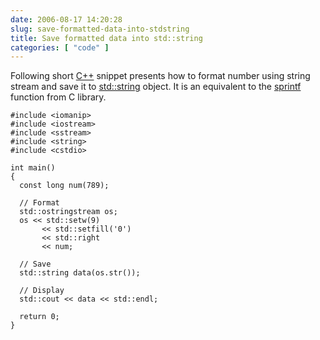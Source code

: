 ```yaml
---
date: 2006-08-17 14:20:28
slug: save-formatted-data-into-stdstring
title: Save formatted data into std::string
categories: [ "code" ]
---
```


Following short [C++](http://en.wikibooks.org/wiki/Programming:C_plus_plus) snippet presents how to format  number using string stream and save it to [std::string](http://en.wikibooks.org/wiki/C%2B%2B_Programming/String) object. It is an equivalent to the [sprintf](http://en.wikipedia.org/wiki/Printf#sprintf) function from C library.








    
    
    #include <iomanip>
    #include <iostream>
    #include <sstream>
    #include <string>
    #include <cstdio>
    
    int main()
    {
      const long num(789);
    
      // Format
      std::ostringstream os;
      os << std::setw(9)
           << std::setfill('0')
           << std::right
           << num;
    
      // Save
      std::string data(os.str());
    
      // Display
      std::cout << data << std::endl;
    
      return 0;
    }
    



